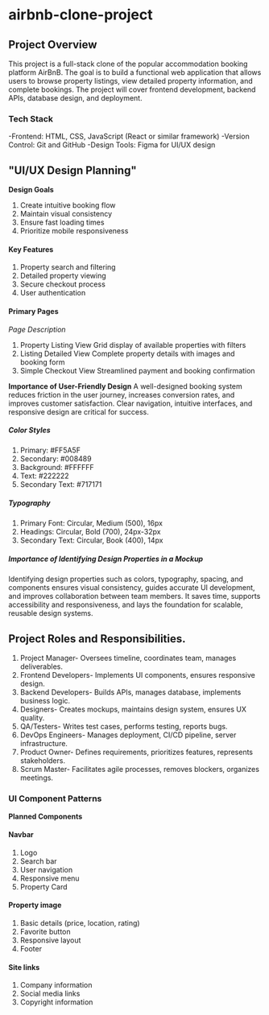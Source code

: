 # airbnb-clone-project

## Project Overview

This project is a full-stack clone of the popular accommodation booking platform AirBnB. The goal is to build a functional web application that allows users to browse property listings, view detailed property information, and complete bookings. The project will cover frontend development, backend APIs, database design, and deployment.

### Tech Stack

-Frontend: HTML, CSS, JavaScript (React or similar framework)
-Version Control: Git and GitHub
-Design Tools: Figma for UI/UX design

## "UI/UX Design Planning" 

**Design Goals**

1. Create intuitive booking flow
2. Maintain visual consistency
3. Ensure fast loading times
4. Prioritize mobile responsiveness

#### Key Features

1. Property search and filtering
2. Detailed property viewing
3. Secure checkout process
4. User authentication

#### Primary Pages

*Page	Description*

1. Property Listing View	Grid display of available properties with filters
2. Listing Detailed View	Complete property details with images and booking form
3. Simple Checkout View	Streamlined payment and booking confirmation

**Importance of User-Friendly Design**
A well-designed booking system reduces friction in the user journey, increases conversion rates, and improves customer satisfaction. Clear navigation, intuitive interfaces, and responsive design are critical for success.

##### Color Styles

1. Primary: #FF5A5F
2. Secondary: #008489
3. Background: #FFFFFF
4. Text: #222222
5. Secondary Text: #717171

##### Typography

1. Primary Font: Circular, Medium (500), 16px
2. Headings: Circular, Bold (700), 24px-32px
3. Secondary Text: Circular, Book (400), 14px

##### Importance of Identifying Design Properties in a Mockup

Identifying design properties such as colors, typography, spacing, and components ensures visual consistency, guides accurate UI development, and improves collaboration between team members. It saves time, supports accessibility and responsiveness, and lays the foundation for scalable, reusable design systems.

##  Project Roles and Responsibilities.

1. Project Manager- Oversees timeline, coordinates team, manages deliverables.
2. Frontend Developers-	Implements UI components, ensures responsive design.
3. Backend Developers- Builds APIs, manages database, implements business logic.
4. Designers-	Creates mockups, maintains design system, ensures UX quality.
5. QA/Testers-	Writes test cases, performs testing, reports bugs.
6. DevOps Engineers-	Manages deployment, CI/CD pipeline, server infrastructure.
7. Product Owner-	Defines requirements, prioritizes features, represents stakeholders.
8. Scrum Master-	Facilitates agile processes, removes blockers, organizes meetings.

### UI Component Patterns

**Planned Components**

#### Navbar

1. Logo
2. Search bar
3. User navigation
4. Responsive menu
5. Property Card

#### Property image

1. Basic details (price, location, rating)
2. Favorite button
3. Responsive layout
4. Footer

#### Site links
1. Company information
2. Social media links
3. Copyright information

